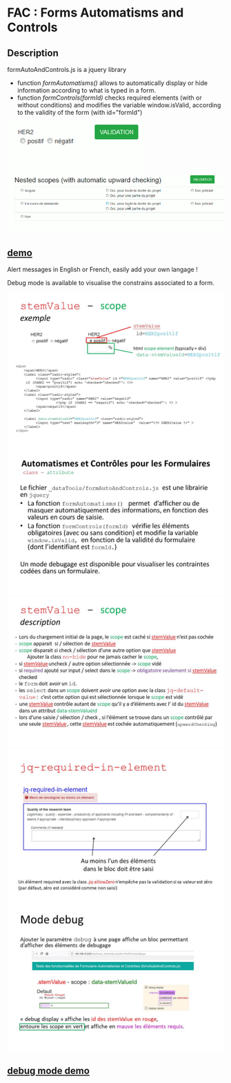 # FAC : Forms Automatisms and Controls

## Description

formAutoAndControls.js is a jquery library
* function _formAutomatisms()_ allows to automatically display or hide information according to what is typed in a form.
* function _formControls(formId)_ checks required elements (with or without conditions) and modifies the variable window.isValid, according to the validity of the form (with id="formId") 

![default](https://github.com/v2belleville/fac/blob/master/img/default.gif) ![nested](https://github.com/v2belleville/fac/blob/master/img/nested.gif)
## <a href="http://v2belleville.eu/demos/formTestFAC.php" target="_blank">demo</a>

Alert messages in English or French, easily add your own langage !

Debug mode is available to visualise the constrains associated to a form.

![diapo 2](https://github.com/v2belleville/fac/blob/master/img/Diapositive2.jpg)
![diapo 1](https://github.com/v2belleville/fac/blob/master/img/Diapositive1.jpg)
![diapo 3](https://github.com/v2belleville/fac/blob/master/img/Diapositive3.JPG)
![diapo 4](https://github.com/v2belleville/fac/blob/master/img/Diapositive4.JPG)
![diapo 5](https://github.com/v2belleville/fac/blob/master/img/Diapositive5.jpg)

## <a href="http://v2belleville.eu/demos/formTestFAC.php?debug=" target="_blank">debug mode demo</a>
